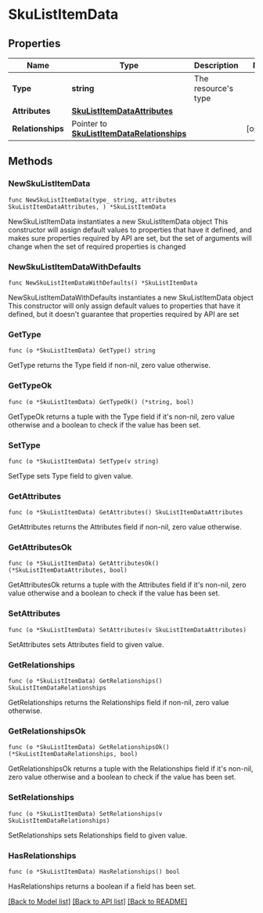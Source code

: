 # SkuListItemData

## Properties

Name | Type | Description | Notes
------------ | ------------- | ------------- | -------------
**Type** | **string** | The resource&#39;s type | 
**Attributes** | [**SkuListItemDataAttributes**](SkuListItemDataAttributes.md) |  | 
**Relationships** | Pointer to [**SkuListItemDataRelationships**](SkuListItemDataRelationships.md) |  | [optional] 

## Methods

### NewSkuListItemData

`func NewSkuListItemData(type_ string, attributes SkuListItemDataAttributes, ) *SkuListItemData`

NewSkuListItemData instantiates a new SkuListItemData object
This constructor will assign default values to properties that have it defined,
and makes sure properties required by API are set, but the set of arguments
will change when the set of required properties is changed

### NewSkuListItemDataWithDefaults

`func NewSkuListItemDataWithDefaults() *SkuListItemData`

NewSkuListItemDataWithDefaults instantiates a new SkuListItemData object
This constructor will only assign default values to properties that have it defined,
but it doesn't guarantee that properties required by API are set

### GetType

`func (o *SkuListItemData) GetType() string`

GetType returns the Type field if non-nil, zero value otherwise.

### GetTypeOk

`func (o *SkuListItemData) GetTypeOk() (*string, bool)`

GetTypeOk returns a tuple with the Type field if it's non-nil, zero value otherwise
and a boolean to check if the value has been set.

### SetType

`func (o *SkuListItemData) SetType(v string)`

SetType sets Type field to given value.


### GetAttributes

`func (o *SkuListItemData) GetAttributes() SkuListItemDataAttributes`

GetAttributes returns the Attributes field if non-nil, zero value otherwise.

### GetAttributesOk

`func (o *SkuListItemData) GetAttributesOk() (*SkuListItemDataAttributes, bool)`

GetAttributesOk returns a tuple with the Attributes field if it's non-nil, zero value otherwise
and a boolean to check if the value has been set.

### SetAttributes

`func (o *SkuListItemData) SetAttributes(v SkuListItemDataAttributes)`

SetAttributes sets Attributes field to given value.


### GetRelationships

`func (o *SkuListItemData) GetRelationships() SkuListItemDataRelationships`

GetRelationships returns the Relationships field if non-nil, zero value otherwise.

### GetRelationshipsOk

`func (o *SkuListItemData) GetRelationshipsOk() (*SkuListItemDataRelationships, bool)`

GetRelationshipsOk returns a tuple with the Relationships field if it's non-nil, zero value otherwise
and a boolean to check if the value has been set.

### SetRelationships

`func (o *SkuListItemData) SetRelationships(v SkuListItemDataRelationships)`

SetRelationships sets Relationships field to given value.

### HasRelationships

`func (o *SkuListItemData) HasRelationships() bool`

HasRelationships returns a boolean if a field has been set.


[[Back to Model list]](../README.md#documentation-for-models) [[Back to API list]](../README.md#documentation-for-api-endpoints) [[Back to README]](../README.md)



